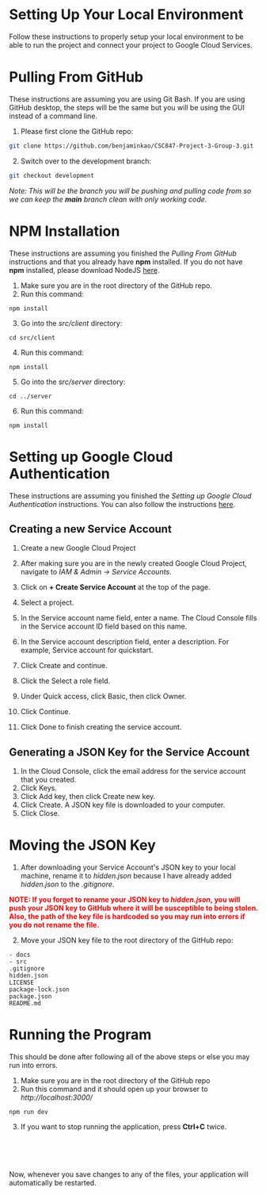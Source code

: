 Setting Up Your Local Environment
===


Follow these instructions to properly setup your local environment to be able to run the project and connect your project to Google Cloud Services.


# Pulling From GitHub
These instructions are assuming you are using Git Bash. If you are using GitHub desktop, the steps will be the same but you will be using the GUI instead of a command line.


1. Please first clone the GitHub repo:
```bash
git clone https://github.com/benjaminkao/CSC847-Project-3-Group-3.git
```

2. Switch over to the development branch:
```bash
git checkout development
```

<i>Note: This will be the branch you will be pushing and pulling code from so we can keep the <b>main</b> branch clean with only working code.</i>


# NPM Installation
These instructions are assuming you finished the <i>Pulling From GitHub</i> instructions and that you already have <b>npm</b> installed. If you do not have <b>npm</b> installed, please download NodeJS <a href="https://nodejs.org/en/download/">here</a>.

1. Make sure you are in the root directory of the GitHub repo.
2. Run this command:
```nodejs
npm install
```
3. Go into the <i>src/client</i> directory:
```nodejs
cd src/client
```
4. Run this command:
```nodejs
npm install
```
5. Go into the <i>src/server</i> directory:
```nodejs
cd ../server
```
6. Run this command:
```nodejs
npm install
```

# Setting up Google Cloud Authentication
These instructions are assuming you finished the <i>Setting up Google Cloud Authentication</i> instructions. You can also follow the instructions <a href="https://cloud.google.com/vision/docs/setup#sa-create">here</a>.

## Creating a new Service Account
1. Create a new Google Cloud Project
2. After making sure you are in the newly created Google Cloud Project, navigate to <i>IAM & Admin -> Service Accounts</i>.
3. Click on <b>+ Create Service Account</b> at the top of the page.
4. Select a project.
5. In the Service account name field, enter a name. The Cloud Console fills in the Service account ID field based on this name.

6. In the Service account description field, enter a description. For example, Service account for quickstart.

7. Click Create and continue.
8. Click the Select a role field.

9. Under Quick access, click Basic, then click Owner.
10. Click Continue.
11. Click Done to finish creating the service account.


## Generating a JSON Key for the Service Account
1. In the Cloud Console, click the email address for the service account that you created.
2. Click Keys.
3. Click Add key, then click Create new key.
4. Click Create. A JSON key file is downloaded to your computer.
5. Click Close.



# Moving the JSON Key
1. After downloading your Service Account's JSON key to your local machine, rename it to <i>hidden.json</i> because I have already added <i>hidden.json</i> to the <i>.gitignore</i>.

<span style="color:red"><b>NOTE: If you forget to rename your JSON key to <i>hidden.json</i>, you will push your JSON key to GitHub where it will be susceptible to being stolen. Also, the path of the key file is hardcoded so you may run into errors if you do not rename the file.</b></span>

2. Move your JSON key file to the root directory of the GitHub repo:

```
- docs
- src
.gitignore
hidden.json
LICENSE
package-lock.json
package.json
README.md
```


# Running the Program

This should be done after following all of the above steps or else you may run into errors.

1. Make sure you are in the root directory of the GitHub repo
2. Run this command and it should open up your browser to <i>http://localhost:3000/</i>
```nodejs
npm run dev
```

3. If you want to stop running the application, press <b>Ctrl+C</b> twice.



<br />
<br />
<br />

Now, whenever you save changes to any of the files, your application will automatically be restarted.


